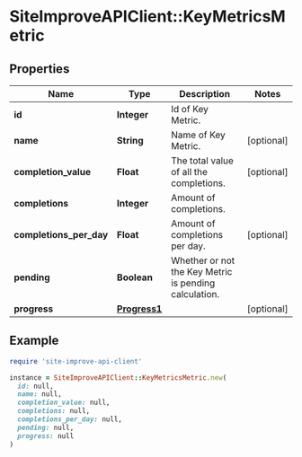# SiteImproveAPIClient::KeyMetricsMetric

## Properties

| Name | Type | Description | Notes |
| ---- | ---- | ----------- | ----- |
| **id** | **Integer** | Id of Key Metric. |  |
| **name** | **String** | Name of Key Metric. | [optional] |
| **completion_value** | **Float** | The total value of all the completions. | [optional] |
| **completions** | **Integer** | Amount of completions. |  |
| **completions_per_day** | **Float** | Amount of completions per day. | [optional] |
| **pending** | **Boolean** | Whether or not the Key Metric is pending calculation. |  |
| **progress** | [**Progress1**](Progress1.md) |  | [optional] |

## Example

```ruby
require 'site-improve-api-client'

instance = SiteImproveAPIClient::KeyMetricsMetric.new(
  id: null,
  name: null,
  completion_value: null,
  completions: null,
  completions_per_day: null,
  pending: null,
  progress: null
)
```

